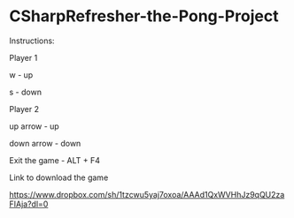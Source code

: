 # CSharpRefresher-the-Pong-Project

Instructions:

Player 1

w - up

s - down


Player 2

up arrow - up

down arrow - down


Exit the game - ALT + F4

Link to download the game

https://www.dropbox.com/sh/1tzcwu5yaj7oxoa/AAAd1QxWVHhJz9qQU2zaFIAja?dl=0
